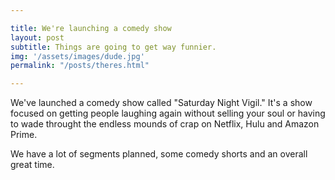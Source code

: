 ```yaml
---

title: We're launching a comedy show
layout: post
subtitle: Things are going to get way funnier.
img: '/assets/images/dude.jpg'
permalink: "/posts/theres.html"

---
```


We've launched a comedy show called "Saturday Night Vigil." It's a show focused on getting people laughing again without selling your soul or having to wade throught the endless mounds of crap on Netflix, Hulu and Amazon Prime.

We have a lot of segments planned, some comedy shorts and an overall great time.